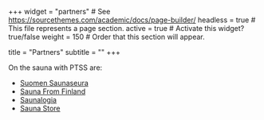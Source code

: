 +++
widget = "partners"  # See https://sourcethemes.com/academic/docs/page-builder/
headless = true  # This file represents a page section.
active = true  # Activate this widget? true/false
weight = 150  # Order that this section will appear.

title = "Partners"
subtitle = ""
+++

On the sauna with PTSS are:

* [Suomen Saunaseura](https://www.sauna.fi/)
* [Sauna From Finland](https://saunafromfinland.com/)
* [Saunalogia](https://saunologia.fi/)
* [Sauna Store](http://www.saunastore.fi/)
